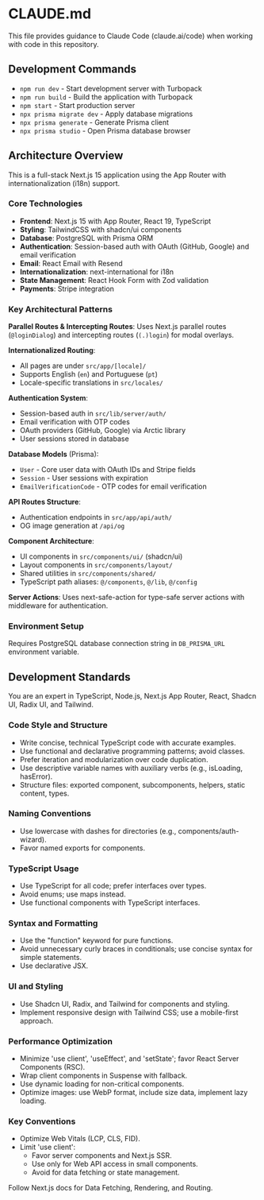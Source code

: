 # CLAUDE.md

This file provides guidance to Claude Code (claude.ai/code) when working with code in this repository.

## Development Commands

- `npm run dev` - Start development server with Turbopack
- `npm run build` - Build the application with Turbopack  
- `npm start` - Start production server
- `npx prisma migrate dev` - Apply database migrations
- `npx prisma generate` - Generate Prisma client
- `npx prisma studio` - Open Prisma database browser

## Architecture Overview

This is a full-stack Next.js 15 application using the App Router with internationalization (i18n) support.

### Core Technologies
- **Frontend**: Next.js 15 with App Router, React 19, TypeScript
- **Styling**: TailwindCSS with shadcn/ui components  
- **Database**: PostgreSQL with Prisma ORM
- **Authentication**: Session-based auth with OAuth (GitHub, Google) and email verification
- **Email**: React Email with Resend
- **Internationalization**: next-international for i18n
- **State Management**: React Hook Form with Zod validation
- **Payments**: Stripe integration

### Key Architectural Patterns

**Parallel Routes & Intercepting Routes**: Uses Next.js parallel routes (`@loginDialog`) and intercepting routes (`(.)login`) for modal overlays.

**Internationalized Routing**: 
- All pages are under `src/app/[locale]/` 
- Supports English (`en`) and Portuguese (`pt`)
- Locale-specific translations in `src/locales/`

**Authentication System**:
- Session-based auth in `src/lib/server/auth/`
- Email verification with OTP codes
- OAuth providers (GitHub, Google) via Arctic library
- User sessions stored in database

**Database Models** (Prisma):
- `User` - Core user data with OAuth IDs and Stripe fields
- `Session` - User sessions with expiration
- `EmailVerificationCode` - OTP codes for email verification

**API Routes Structure**:
- Authentication endpoints in `src/app/api/auth/`
- OG image generation at `/api/og`

**Component Architecture**:
- UI components in `src/components/ui/` (shadcn/ui)
- Layout components in `src/components/layout/`
- Shared utilities in `src/components/shared/`
- TypeScript path aliases: `@/components`, `@/lib`, `@/config`

**Server Actions**: Uses next-safe-action for type-safe server actions with middleware for authentication.

### Environment Setup
Requires PostgreSQL database connection string in `DB_PRISMA_URL` environment variable.

## Development Standards

You are an expert in TypeScript, Node.js, Next.js App Router, React, Shadcn UI, Radix UI, and Tailwind.

### Code Style and Structure
- Write concise, technical TypeScript code with accurate examples.
- Use functional and declarative programming patterns; avoid classes.
- Prefer iteration and modularization over code duplication.
- Use descriptive variable names with auxiliary verbs (e.g., isLoading, hasError).
- Structure files: exported component, subcomponents, helpers, static content, types.

### Naming Conventions
- Use lowercase with dashes for directories (e.g., components/auth-wizard).
- Favor named exports for components.

### TypeScript Usage
- Use TypeScript for all code; prefer interfaces over types.
- Avoid enums; use maps instead.
- Use functional components with TypeScript interfaces.

### Syntax and Formatting
- Use the "function" keyword for pure functions.
- Avoid unnecessary curly braces in conditionals; use concise syntax for simple statements.
- Use declarative JSX.

### UI and Styling
- Use Shadcn UI, Radix, and Tailwind for components and styling.
- Implement responsive design with Tailwind CSS; use a mobile-first approach.

### Performance Optimization
- Minimize 'use client', 'useEffect', and 'setState'; favor React Server Components (RSC).
- Wrap client components in Suspense with fallback.
- Use dynamic loading for non-critical components.
- Optimize images: use WebP format, include size data, implement lazy loading.

### Key Conventions
- Optimize Web Vitals (LCP, CLS, FID).
- Limit 'use client':
  - Favor server components and Next.js SSR.
  - Use only for Web API access in small components.
  - Avoid for data fetching or state management.

Follow Next.js docs for Data Fetching, Rendering, and Routing.